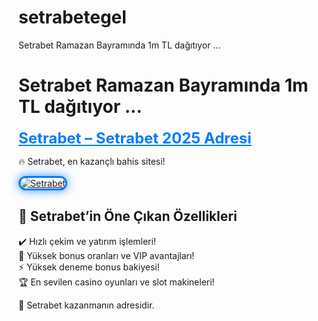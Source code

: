 # setrabetegel
Setrabet Ramazan Bayramında 1m TL dağıtıyor ...
# Setrabet Ramazan Bayramında 1m TL dağıtıyor ...

<a href="https://cutt.ly/eroSckkO" title="Setrabet" style="color: #007bff; font-size: 24px; font-weight: bold;">Setrabet – Setrabet 2025 Adresi
</a>  

🔥 Setrabet, en kazançlı bahis sitesi!  

<a href="https://cutt.ly/eroSckkO" title="Setrabet">  
<img src="https://i.ibb.co/BtMhhf6/g-venligiris.jpg" alt="Setrabet" style="max-width: 100%; border: 3px solid #007bff; border-radius: 15px; box-shadow: 0px 0px 15px rgba(0, 123, 255, 0.8);">  
</a>  

## 🚀 Setrabet’in Öne Çıkan Özellikleri  
✔️ Hızlı çekim ve yatırım işlemleri!  
🎁 Yüksek bonus oranları ve VIP avantajları!  
⚡️ Yüksek deneme bonus bakiyesi!  
🏆 En sevilen casino oyunları ve slot makineleri!  

💎 Setrabet kazanmanın adresidir.
